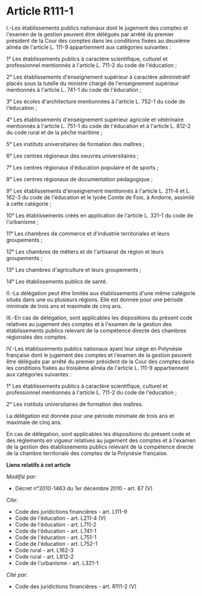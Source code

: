 # Article R111-1

I.-Les établissements publics nationaux dont le jugement des comptes et l'examen de la gestion peuvent être délégués par
arrêté du premier président de la Cour des comptes dans les conditions fixées au deuxième alinéa de l'article L. 111-9
appartiennent aux catégories suivantes : 

1° Les établissements publics à caractère scientifique, culturel et professionnel mentionnés à l'article L. 711-2 du code de
l'éducation ; 

2° Les établissements d'enseignement supérieur à caractère administratif placés sous la tutelle du ministre chargé de
l'enseignement supérieur mentionnés à l'article L. 741-1 du code de l'éducation ; 

3° Les écoles d'architecture mentionnées à l'article L. 752-1 du code de l'éducation ; 

4° Les établissements d'enseignement supérieur agricole et vétérinaire mentionnés à l'article L. 751-1 du code de l'éducation
et à l'article L. 812-2 du code rural et de la pêche maritime ; 

5° Les instituts universitaires de formation des maîtres ; 

6° Les centres régionaux des oeuvres universitaires ; 

7° Les centres régionaux d'éducation populaire et de sports ; 

8° Les centres régionaux de documentation pédagogique ; 

9° Les établissements d'enseignement mentionnés à l'article L. 211-4 et L. 162-3 du code de l'éducation et le lycée Comte de
Foix, à Andorre, assimilé à cette catégorie ; 

10° Les établissements créés en application de l'article L. 321-1 du code de l'urbanisme ; 

11° Les chambres de commerce et d'industrie territoriales et leurs groupements ; 

12° Les chambres de métiers et de l'artisanat de région et leurs groupements ; 

13° Les chambres d'agriculture et leurs groupements ; 

14° Les établissements publics de santé. 

II.-La délégation peut être limitée aux établissements d'une même catégorie situés dans une ou plusieurs régions. Elle est
donnée pour une période minimale de trois ans et maximale de cinq ans. 

III.-En cas de délégation, sont applicables les dispositions du présent code relatives au jugement des comptes et à l'examen
de la gestion des établissements publics relevant de la compétence directe des chambres régionales des comptes. 

IV.-Les établissements publics nationaux ayant leur siège en Polynésie française dont le jugement des comptes et l'examen de
la gestion peuvent être délégués par arrêté du premier président de la Cour des comptes dans les conditions fixées au
troisième alinéa de l'article L. 111-9 appartiennent aux catégories suivantes : 

1° Les établissements publics à caractère scientifique, culturel et professionnel mentionnés à l'article L. 711-2 du code de
l'éducation ; 

2° Les instituts universitaires de formation des maîtres. 

La délégation est donnée pour une période minimale de trois ans et maximale de cinq ans. 

En cas de délégation, sont applicables les dispositions du présent code et des règlements en vigueur relatives au jugement
des comptes et à l'examen de la gestion des établissements publics relevant de la compétence directe de la chambre
territoriale des comptes de la Polynésie française.

**Liens relatifs à cet article**

_Modifié par_:

  - Décret n°2010-1463 du 1er décembre 2010 - art. 87 (V)

_Cite_:

  - Code des juridictions financières - art. L111-9
  - Code de l'éducation - art. L211-4 (V)
  - Code de l'éducation - art. L711-2
  - Code de l'éducation - art. L741-1
  - Code de l'éducation - art. L751-1
  - Code de l'éducation - art. L752-1
  - Code rural - art. L162-3
  - Code rural - art. L812-2
  - Code de l'urbanisme - art. L321-1

_Cité par_:

  - Code des juridictions financières - art. R111-2 (V)
